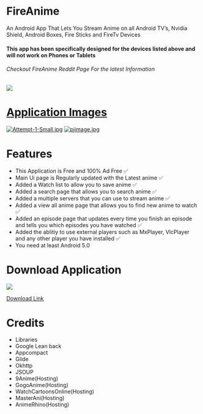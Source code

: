 # FireAnime
An Android App That Lets You Stream Anime on all Android TV’s, Nvidia Shield, Android Boxes, Fire Sticks and FireTv Devices
<h4>This app has been specifically designed for the devices listed above and will not work on Phones or Tablets</h4>
<h6>Checkout FireAnime Reddit Page For the latest Information</h6> <a href="https://www.reddit.com/r/FireAnime/"><img src = "https://alternative.me/icons2/reddit.png"/>

# Application Images
[![Attempt-1-Small.jpg](https://i.postimg.cc/SscFXLYK/Attempt-1-Small.jpg)](https://postimg.cc/ZBYD2dck)
[![pjimage.jpg](https://i.postimg.cc/XY2V3g9S/pjimage.jpg)](https://postimg.cc/5XCcSLPn)

# Features

* This Application is Free and 100% Ad Free ✅
* Main Ui page is Regularly updated with the Latest anime ✅
* Added a Watch list to allow you to save anime ✅
* Added a search page that allows you to search anime ✅
* Added a multiple servers that you can use to stream anime ✅
* Added a view all anime page that allows you to find new anime to watch ✅
* Added an episode page that updates every time you finish an episode and tells you which episodes you have watched ✅
* Added the ablitiy to use external players such as MxPlayer, VlcPlayer and any other player you have installed ✅
* You need at least Android 5.0

# Download Application
<a href="https://github.com/XenTeckzX/FireAnime/raw/master/FireAnime2.5.1.apk"><img src = "http://cata.bestwowaddons.com/wp-content/plugins/wpdm-download-button/images/download_buttons_06.png"/>
  
<a href= "https://github.com/XenTeckzX/FireAnime/raw/master/FireAnime2.5.1.apk">Download Link</A> <br/>

# Credits
* Libraries
* Google Lean back
* Appcompact
* Glide
* Okhttp
* JSOUP
* 9Anime(Hosting)
* GogoAnime(Hosting)
* WatchCartoonsOnline(Hosting)
* MasterAni(Hosting)
* AnimeRhino(Hosting)
